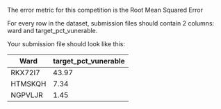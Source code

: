 The error metric for this competition is the Root Mean Squared Error

For every row in the dataset, submission files should contain 2 columns: ward and target_pct_vunerable.

Your submission file should look like this:

Ward  | target_pct_vunerable 
------------- | ------------- 
RKX72I7 | 43.97 
HTMSKQH | 7.34 
NGPVLJR | 1.45 
